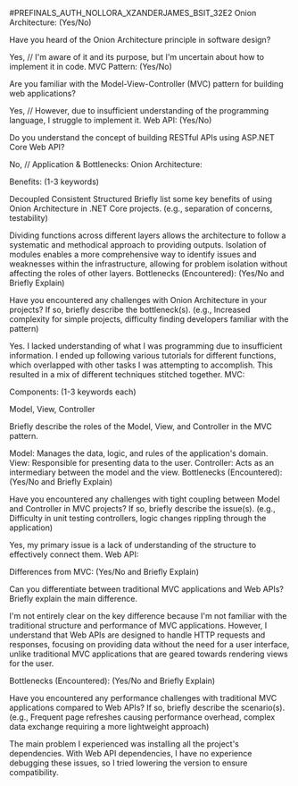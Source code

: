 #PREFINALS_AUTH_NOLLORA_XZANDERJAMES_BSIT_32E2
Onion Architecture: (Yes/No)

Have you heard of the Onion Architecture principle in software design?

Yes,
// I'm aware of it and its purpose, but I'm uncertain about how to implement it in code.
MVC Pattern: (Yes/No)

Are you familiar with the Model-View-Controller (MVC) pattern for building web applications?

Yes,
// However, due to insufficient understanding of the programming language, I struggle to implement it.
Web API: (Yes/No)

Do you understand the concept of building RESTful APIs using ASP.NET Core Web API?

No,
//
Application & Bottlenecks:
Onion Architecture:

Benefits: (1-3 keywords)

Decoupled
Consistent
Structured
Briefly list some key benefits of using Onion Architecture in .NET Core projects. (e.g., separation of concerns, testability)

Dividing functions across different layers allows the architecture to follow a systematic and methodical approach to providing outputs.
Isolation of modules enables a more comprehensive way to identify issues and weaknesses within the infrastructure, allowing for problem isolation without affecting the roles of other layers.
Bottlenecks (Encountered): (Yes/No and Briefly Explain)

Have you encountered any challenges with Onion Architecture in your projects? If so, briefly describe the bottleneck(s). (e.g., Increased complexity for simple projects, difficulty finding developers familiar with the pattern)

Yes. I lacked understanding of what I was programming due to insufficient information. I ended up following various tutorials for different functions, which overlapped with other tasks I was attempting to accomplish. This resulted in a mix of different techniques stitched together.
MVC:

Components: (1-3 keywords each)

Model, View, Controller

Briefly describe the roles of the Model, View, and Controller in the MVC pattern.

Model: Manages the data, logic, and rules of the application's domain.
View: Responsible for presenting data to the user.
Controller: Acts as an intermediary between the model and the view.
Bottlenecks (Encountered): (Yes/No and Briefly Explain)

Have you encountered any challenges with tight coupling between Model and Controller in MVC projects? If so, briefly describe the issue(s). (e.g., Difficulty in unit testing controllers, logic changes rippling through the application)

Yes, my primary issue is a lack of understanding of the structure to effectively connect them.
Web API:

Differences from MVC: (Yes/No and Briefly Explain)

Can you differentiate between traditional MVC applications and Web APIs? Briefly explain the main difference.

I'm not entirely clear on the key difference because I'm not familiar with the traditional structure and performance of MVC applications. However, I understand that Web APIs are designed to handle HTTP requests and responses, focusing on providing data without the need for a user interface, unlike traditional MVC applications that are geared towards rendering views for the user.


Bottlenecks (Encountered): (Yes/No and Briefly Explain)

Have you encountered any performance challenges with traditional MVC applications compared to Web APIs? If so, briefly describe the scenario(s). (e.g., Frequent page refreshes causing performance overhead, complex data exchange requiring a more lightweight approach)

The main problem I experienced was installing all the project's dependencies. 
With Web API dependencies, I have no experience debugging these issues, so I tried lowering the version to ensure compatibility.